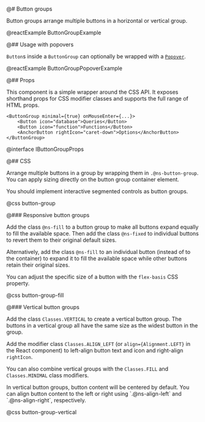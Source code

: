 @# Button groups

Button groups arrange multiple buttons in a horizontal or vertical group.

@reactExample ButtonGroupExample

@## Usage with popovers

`Button`s inside a `ButtonGroup` can optionally be wrapped with a [`Popover`](#core/components/popover).

@reactExample ButtonGroupPopoverExample

@## Props

This component is a simple wrapper around the CSS API.
It exposes shorthand props for CSS modifier classes and supports the full range of HTML props.

```tsx
<ButtonGroup minimal={true} onMouseEnter={...}>
    <Button icon="database">Queries</Button>
    <Button icon="function">Functions</Button>
    <AnchorButton rightIcon="caret-down">Options</AnchorButton>
</ButtonGroup>
```

@interface IButtonGroupProps

@## CSS

Arrange multiple buttons in a group by wrapping them in `.@ns-button-group`.
You can apply sizing directly on the button group container element.

You should implement interactive segmented controls as button groups.

@css button-group

@### Responsive button groups

Add the class `@ns-fill` to a button group to make all buttons expand equally to fill the
available space. Then add the class `@ns-fixed` to individual buttons to revert them to their
original default sizes.

Alternatively, add the class `@ns-fill` to an individual button (instead of to the container)
to expand it to fill the available space while other buttons retain their original sizes.

You can adjust the specific size of a button with the `flex-basis` CSS property.

@css button-group-fill

@### Vertical button groups

Add the class `Classes.VERTICAL` to create a vertical button group. The buttons in a vertical
group all have the same size as the widest button in the group.

Add the modifier class `Classes.ALIGN_LEFT` (or `align={Alignment.LEFT}` in the React component) to
left-align button text and icon and right-align `rightIcon`.

You can also combine vertical groups with the `Classes.FILL` and `Classes.MINIMAL` class modifiers.

<div class="@ns-callout @ns-intent-primary @ns-icon-info-sign">
    In vertical button groups, button content will be centered by default. You can align button content to the left or right using `.@ns-align-left` and `.@ns-align-right`, respectively.
</div>

@css button-group-vertical
